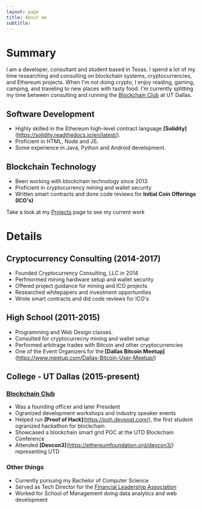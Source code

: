 ```yaml
---
layout: page
title: About me
subtitle: 
---
```


# Summary
I am a developer, consultant and student based in Texas. I spend a lot of my time researching and consulting on blockchain systems, cryptocurrencies, and Ethereum projects. When I'm not doing crypto, I enjoy reading, gaming, camping, and traveling to new places with tasty food. I'm currently splitting my time between consulting and running the [Blockchain Club](http://utdallas.orgsync.com/org/blockchainandcryptographicsystemsorganizationutd161270) at UT Dallas.

## <i class="fa fa-code" aria-hidden="true"></i> Software Development
- Highly skilled in the Ethereum high-level contract language **[Solidity]**(https://solidity.readthedocs.io/en/latest/).
- Proficient in HTML, Node and JS.
- Some experience in Java, Python and Android development.

## <i class="fa fa-link" aria-hidden="true"></i> Blockchain Technology
- Been working with blockchain technology since 2013.
- Proficient in cryptocurrency mining and wallet security
- Written smart contracts and done code reviews for **Initial Coin Offerings (ICO's)**

Take a look at my [Projects](http://michaellewellen.com/) page to see my current work

# Details

## <i class="fa fa-btc" aria-hidden="true"></i> Cryptocurrency Consulting (2014-2017)
- Founded Cryptocurrency Consulting, LLC in 2014
- Perfmormed mining hardware setup and wallet security
- Offered project guidance for mining and ICO projects
- Researched whitepapers and investment opportunities
- Wrote smart contracts and did code reviews for ICO's

## <i class="fa fa-pencil" aria-hidden="true"></i> High School (2011-2015)
- Programming and Web Design classes.
- Consulted for cryptocurrecny mining and wallet setup
- Performed arbitrage trades with Bitcoin and other cryptocurrencies
- One of the Event Organizers for the **[Dallas Bitcoin Meetup]**(https://www.meetup.com/Dallas-Bitcoin-User-Meetup/)

## <i class="fa fa-graduation-cap" aria-hidden="true"></i> College - UT Dallas (2015-present)
### [Blockchain Club](http://utdallas.orgsync.com/org/blockchainandcryptographicsystemsorganizationutd161270)
- Was a founding officer and later President
- Ogranized development workshops and industry speaker events
- Helped run **[Proof of Hack]**(https://poh.devpost.com/), the first student ogranized hackathon for blockchain
- Showcased a blockchain smart grid POC at the UTD Blockchain Conference
- Attended **[Devcon3]**(https://ethereumfoundation.org/devcon3/) representing UTD

### Other things
- Currently pursuing my Bachelor of Computer Science
- Served as Tech Director for the [Financial Leadership Association](https://www.flautd.com/)
- Worked for School of Management doing data analytics and web development
